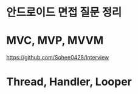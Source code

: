 # 안드로이드 면접 질문 정리

# MVC, MVP, MVVM
https://github.com/Sohee0428/Interview

# Thread, Handler, Looper

